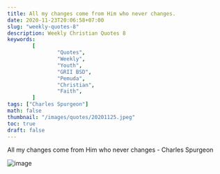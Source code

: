 ```yaml
---
title: All my changes come from Him who never changes.
date: 2020-11-23T20:06:58+07:00
slug: "weekly-quotes-8"
description: Weekly Christian Quotes 8
keywords:
        [
                "Quotes",
                "Weekly",
                "Youth",
                "GRII BSD",
                "Pemuda",
                "Christian",
                "Faith",
        ]
tags: ["Charles Spurgeon"]
math: false
thumbnail: "/images/quotes/20201125.jpeg"
toc: true
draft: false
---
```


All my changes come from Him who never changes - Charles Spurgeon

![image](/images/quotes/20201125.jpeg)
